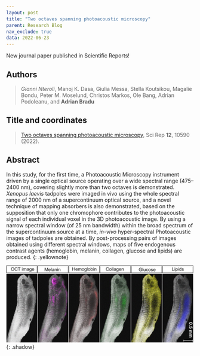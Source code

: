 ```yaml
---
layout: post
title: "Two octaves spanning photoacoustic microscopy"
parent: Research Blog
nav_exclude: true
data: 2022-06-23
---
```


New journal paper published in Scientific Reports!


## Authors ##
> *Gianni Nteroli*, Manoj K. Dasa, Giulia Messa, Stella Koutsikou, Magalie Bondu, Peter M. Moselund, Christos Markos, Ole Bang, Adrian Podoleanu, and **Adrian Bradu** 

## Title and coordinates ##
> [Two octaves spanning photoacoustic microscopy](https://doi.org/10.1038/s41598-022-14869-5), Sci Rep **12**, 10590 (2022).

## Abstract

In this study, for the first time, a Photoacoustic Microscopy instrument driven by a single optical source operating over a wide spectral range (475–2400 nm), covering slightly more than two octaves is demonstrated. *Xenopus laevis* tadpoles were imaged in vivo using the whole spectral range of 2000 nm of a supercontinuum optical source, and a novel technique of mapping absorbers is also demonstrated, based on the supposition that only one chromophore contributes to the photoacoustic signal of each individual voxel in the 3D photoacoustic image. By using a narrow spectral window (of 25 nm bandwidth) within the broad spectrum of the supercontinuum source at a time, *in-vivo* hyper-spectral Photoacoustic images of tadpoles are obtained. By post-processing pairs of images obtained using different spectral windows, maps of five endogenous contrast agents (hemoglobin, melanin, collagen, glucose and lipids) are produced.
{: .yellownote}

![Desktop View](/assets/images/jpg/tadpole.jpg){: .shadow}